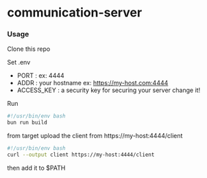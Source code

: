 # communication-server

### Usage

Clone this repo

Set .env

- PORT : ex: 4444
- ADDR : your hostname ex: https://my-host.com:4444
- ACCESS_KEY : a security key for securing your server change it!

Run

```Bash
#!/usr/bin/env bash
bun run build
```

from target upload the client from https://my-host:4444/client

```Bash
#!/usr/bin/env bash
curl --output client https://my-host:4444/client
```

then add it to $PATH
